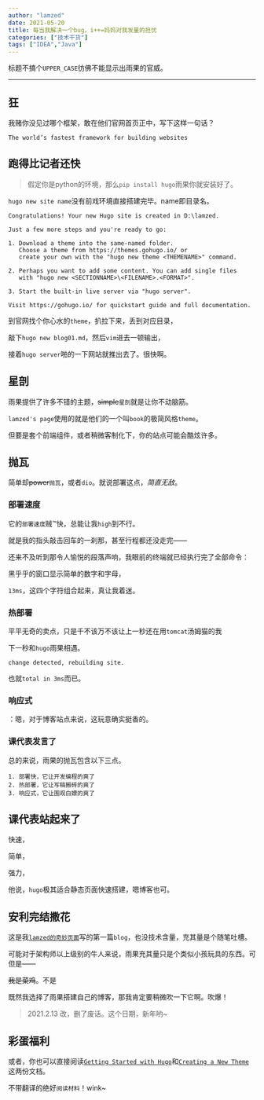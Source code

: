 ```yaml
---
author: "lamzed"
date: 2021-05-20
title: 每当我解决一个bug，i++=妈妈对我发量的担忧
categories: ["技术干货"]
tags: ["IDEA","Java"]
---
```


标题不搞个```UPPER_CASE```彷佛不能显示出雨果的官威。<!--more-->

***

## 狂

我赌你没见过哪个框架，敢在他们官网首页正中，写下这样一句话？

`The world’s fastest framework for building websites`

## 跑得比记者还快

<!--这么快的你我还是第一次见-->

> 假定你是python的环境，那么`pip install hugo`雨果你就安装好了。

`hugo new site name`没有前戏环境直接搭建完毕。name即目录名。

```
Congratulations! Your new Hugo site is created in D:\lamzed.

Just a few more steps and you're ready to go:

1. Download a theme into the same-named folder.
   Choose a theme from https://themes.gohugo.io/ or
   create your own with the "hugo new theme <THEMENAME>" command.
   
2. Perhaps you want to add some content. You can add single files
   with "hugo new <SECTIONNAME>\<FILENAME>.<FORMAT>".
   
3. Start the built-in live server via "hugo server".

Visit https://gohugo.io/ for quickstart guide and full documentation.
```

到官网找个你心水的`theme`，扒拉下来，丢到对应目录，

敲下`hugo new blog01.md`，然后`vim`进去一顿输出，

接着`hugo server`啪的一下网站就推出去了。很快啊。

## 星剖

雨果提供了许多不错的主题，~~simple~~`星剖`就是让你不动脑筋。

`lamzed's page`使用的就是他们的一个叫`book`的极简风格`theme`。

但要是套个前端组件，或者稍微客制化下，你的站点可能会酷炫许多。

<!--当然，选择上雨果是不及诸如`bootstrap`这些框架提供的模板的，功能上也是逊色了一点。-->

<!--但这却正是雨果的优势体现。-->

<!--雨果之所以被我冠于`快速静态页面搭建神器`之名，因为除了快，最主要的还是它的使用简单。-->

<!--雨果主要是用来搭建轻博客或者展示页面的。它不需要过于复杂的功能，或者业务逻辑。-->

<!--搭建简单，使用简单，一行`new xxx.md` 命令就可以创建一篇`blog`。-->

<!--这可以让你把更多的精力集中在码字上。可以说简单是雨果相比其他框架最核心的竞争力。-->

## 抛瓦

简单却~~power~~`抛瓦`，或者`dio`。就说部署这点，*简直无敌*。

### 部署速度

它的`部署速度`贼™快，总能让我`high`到不行。

就是我的指头敲击回车的一刹那，甚至行程都还没走完——

还来不及听到那令人愉悦的段落声响，我眼前的终端就已经执行完了全部命令：

黑乎乎的窗口显示简单的数字和字母，

`13ms`，这四个字符组合起来，真让我着迷。

### 热部署

平平无奇的卖点，只是千不该万不该让上一秒还在用`tomcat`汤姆猫的我

下一秒和`hugo`雨果相遇。

`change detected, rebuilding site.`

也就`total in 3ms`而已。

### 响应式

：嗯，对于博客站点来说，这玩意确实挺香的。

### 课代表发言了

总的来说，雨果的抛瓦包含以下三点。

```
1. 部署快，它让开发编程的爽了
2. 热部署，它让写稿搬砖的爽了
3. 响应式，它让围观白嫖的爽了
```

## 课代表站起来了

快速，

简单，

强力，

他说，`hugo`极其适合静态页面快速搭建，嗯博客也可。

## 安利完结撒花

这是我[`lamzed的奇妙页面`](/)写的第一篇`blog`，也没技术含量，充其量是个随笔吐槽。

可能对于架构师以上级别的牛人来说，雨果充其量只是个类似小孩玩具的东西。可但是——

~~我是菜鸡~~。不是

既然我选择了雨果搭建自己的博客，那我肯定要稍微吹一下它啊。吹爆！

> 2021.2.13 改，删了废话。这个日期，新年哟~

## 彩蛋福利

或者，你也可以直接阅读[`Getting Started with Hugo`](/document/hugoisforlovers/)和[`Creating a New Theme`](/document/creating-a-new-theme/)这两份文档。

不带翻译的绝好`阅读材料`！wink~